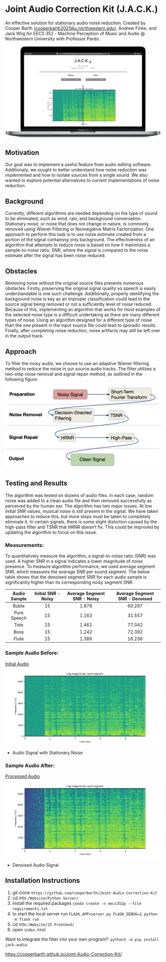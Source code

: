 # Joint Audio Correction Kit (J.A.C.K.)
An effective solution for stationary audio noise reduction. Created by Cooper Barth (cooperbarth2021@u.northwestern.edu), Andrew Finke, and Jack Wiig for EECS 352 - Machine Perception of Music and Audio @ Northwestern University with Professor Pardo.

![marketing image](https://github.com/cooperbarth/Joint-Audio-Correction-Kit/raw/master/Resources/MacBookPro.png)

## Motivation
 Our goal was to implement a useful feature from audio editing software. Additionaly, we sought to better understand how noise reduction was implemented and how to isolate sources from a single sound. We also wanted to explore potential alternatives to current implementations of noise reduction.

## Background
  Currently, different algorithms are needed depending on the type of sound to be eliminated, such as wind, rain, and background conversation. Stationary noise, or noise that does not change in nature, is commonly removed using Wiener Filtering or Nonnegative Matrix Factorization. One approach to perform this task is to use noise estimate created from a portion of the signal containing only background. The effectiveness of an algorithm that attempts to reduce noise is based on how it maximizes a sample-to-noise ratio, SNR, where the signal is compared to the noise estimate after the signal has been noise reduced.

## Obstacles
  Removing noise without the original source files presents numerous obstacles. Firstly, preserving the original signal quality so speech is easily understandable is one such challenge. Additionally, properly identifying the background noise is key as an improper classification could lead to the source signal being removed or not a sufficiently level of noise reduced. Because of this, implementing an algorithm that works for most examples of the selected noise type is a difficult undertaking as there are many different types of noise. Using an algorithm designed for a different type of noise than the one present in the input source file could lead to sporadic results. Finally, after completing noise reduction, noise artifacts may still be left over in the output track.

## Approach
  To filter the noisy audio, we choose to use an adaptive Wiener filtering method to reduce the noise in our source audio tracks. The filter utilizes a two-step noise removal and signal repair method, as outlined in the following figure:
![approach](https://github.com/cooperbarth/Joint-Audio-Correction-Kit/raw/master/Resources/Approach.png "Approach")

## Testing and Results
 The algorithm was tested on dozens of audio files. In each case, random noise was added to a clean audio file and then removed successfully as perceived by the human ear. The algorithm has two major issues. At low initial SNR values, musical noise is still present in the signal. We have taken approaches to reduce this, but more steps must be taken to completely eliminate it. In certain signals, there is some slight distortion caused by the high-pass filter and TSNR that HRNR doesn’t fix. This could be improved by updating the algorithm to focus on this issue.

### Measurements:
 To quantitatively measure the algorithm, a signal-to-noise ratio (SNR) was used. A higher SNR in a signal indicates a lower magnitude of noise presence. To measure algorithm performance, we used average segment SNR, which measures the average SNR per sound segment. The below table shows that the denoised segment SNR for each audio sample is significantly higher than its corresponding noisy segment SNR.

**Audio Sample**|**Initial SNR - Noisy**|**Average Segment SNR - Noisy**|**Average Segment SNR - Denoised**
:-----:|:-----:|:-----:|:-----:
Buble|15|1.878|60.297
Pure Speech|15|1.163|31.557
Toto|15|1.461|77.042
Boss|15|1.242|72.392
Flute|15|1.386|16.236

### Sample Audio Before:
[Initial Audio](https://github.com/cooperbarth/Joint-Audio-Correction-Kit/raw/master/Resources/buble_with_noise.wav)
![before](https://github.com/cooperbarth/Joint-Audio-Correction-Kit/raw/master/Resources/before.png "before")
- Audio Signal with Stationary Noise

### Sample Audio After:
[Processed Audio](https://github.com/cooperbarth/Joint-Audio-Correction-Kit/raw/master/Resources/buble_without_noise.wav)
![after](https://github.com/cooperbarth/Joint-Audio-Correction-Kit/raw/master/Resources/after.png "after")
- Denoised Audio Signal

## Installation Instructions
1. git clone `https://github.com/cooperbarth/Joint-Audio-Correction-Kit`
2. cd into `/Website/Python Server/`
4. install the required packages `conda create -n eecs352p --file requirements.txt`
5. to start the local server run `FLASK_APP=server.py FLASK_DEBUG=1 python -m flask run`
6. cd into `/Website/JS Frontend/`
7. open `index.html`

Want to integrate the filter into your own program?:
`python3 -m pip install jack-audio`

https://cooperbarth.github.io/Joint-Audio-Correction-Kit/
